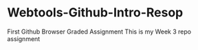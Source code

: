 # Webtools-Github-Intro-Resop
First Github Browser Graded Assignment
This is my Week 3 repo assignment
